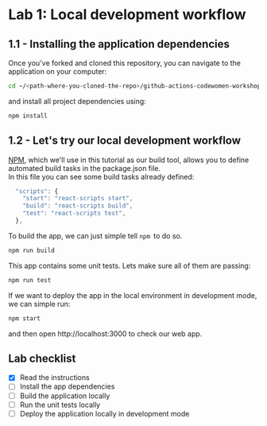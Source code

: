 # Lab 1: Local development workflow

## 1.1 - Installing the application dependencies
Once you've forked and cloned this repository, you can navigate to the application on your computer:
```sh
cd ~/<path-where-you-cloned-the-repo>/github-actions-codewomen-workshop
```
 and install all project dependencies using:
```sh
npm install
```

## 1.2 - Let's try our local development workflow

[NPM](https://docs.npmjs.com/about-npm), which we'll use in this tutorial as our build tool, allows you to define automated build tasks in the package.json file.   
In this file you can see some build tasks already defined:

```javascript
  "scripts": {
    "start": "react-scripts start",
    "build": "react-scripts build",
    "test": "react-scripts test",
  },
  ```

To build the app, we can just simple tell `npm `to do so.

```sh
npm run build
```

This app contains some unit tests. Lets make sure all of them are passing:

```sh
npm run test
```

If we want to deploy the app in the local environment in development mode, we can simple run:

```sh
npm start
```

and then open http://localhost:3000 to check our web app.

## Lab checklist

- [x] Read the instructions
- [ ] Install the app dependencies
- [ ] Build the application locally
- [ ] Run the unit tests locally
- [ ] Deploy the application locally in development mode
